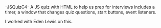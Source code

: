  -JSQuizC4-
A JS quiz with HTML to help us prep for interviews
includes a timer, a window that changes quiz questions, start buttons, event listeners.

I worked with Eden Lewis on this. 
